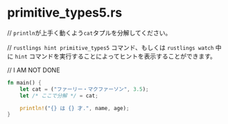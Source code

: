 # primitive_types5.rs

// `println`が上手く動くよう`cat`タプルを分解してください。

// `rustlings hint primitive_types5` コマンド、もしくは `rustlings watch` 中に `hint` コマンドを実行することによってヒントを表示することができます。

// I AM NOT DONE

```rust
fn main() {
    let cat = ("ファーリー・マクファーソン", 3.5);
    let /* ここで分解 */ = cat;

    println!("{} は {} 才.", name, age);
}
```

<!---
// primitive_types5.rs
// Destructure the `cat` tuple so that the println will work.
// Execute `rustlings hint primitive_types5` or use the `hint` watch subcommand for a hint.

// I AM NOT DONE

fn main() {
    let cat = ("Furry McFurson", 3.5);
    let /* your pattern here */ = cat;

    println!("{} is {} years old.", name, age);
}
--->
